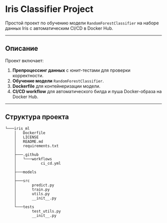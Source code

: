 # Iris Classifier Project

Простой проект по обучению модели `RandomForestClassifier` на наборе данных Iris с автоматическим CI/CD в Docker Hub.

---

## Описание

Проект включает:

1. **Препроцессинг данных** с юнит-тестами для проверки корректности.
2. **Обучение модели** `RandomForestClassifier`.
3. **Dockerfile** для контейнеризации модели.
4. **CI/CD workflow** для автоматического билда и пуша Docker-образа на Docker Hub.

---

## Структура проекта


```text
└───iris_ml
    │   Dockerfile
    │   LICENSE
    │   README.md
    │   requirements.txt
    │
    ├───.github
    │   └───workflows
    │           ci_cd.yml
    │
    ├───models
    │
    ├───src
    │       predict.py
    │       train.py
    │       utils.py
    │       __init__.py
    │
    └───tests
            test_utils.py
            __init__.py
